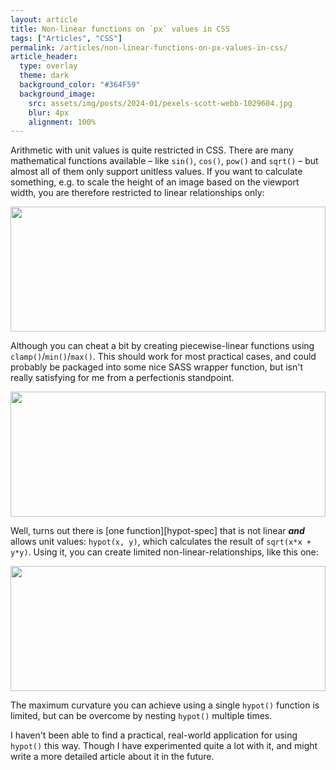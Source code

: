 ```yaml
---
layout: article
title: Non-linear functions on `px` values in CSS
tags: ["Articles", "CSS"]
permalink: /articles/non-linear-functions-on-px-values-in-css/
article_header:
  type: overlay
  theme: dark
  background_color: "#364F59"
  background_image:
    src: assets/img/posts/2024-01/pexels-scott-webb-1029604.jpg
    blur: 4px
    alignment: 100%
---
```


Arithmetic with unit values is quite restricted in CSS.
There are many mathematical functions available &ndash; like `sin()`, `cos()`, `pow()` and `sqrt()` &ndash; but almost all of them only support unitless values.
If you want to calculate something, e.g. to scale the height of an image based on the viewport width,
you are therefore restricted to linear relationships only:

<img src="{% link assets/img/posts/2024-02/graph-linear.svg %}" style="max-height: 200px; width: 100%;">

Although you can cheat a bit by creating piecewise-linear functions using `clamp()`/`min()`/`max()`.
This should work for most practical cases, and could probably be packaged into some nice SASS wrapper function,
but isn't really satisfying for me from a perfectionis standpoint.

<img src="{% link assets/img/posts/2024-02/graph-piecewise.svg %}" style="max-height: 200px; width: 100%;">

Well, turns out there is [one function][hypot-spec] that is not linear _**and**_ allows unit values: `hypot(x, y)`,
which calculates the result of `sqrt(x*x + y*y)`.
Using it, you can create limited non-linear-relationships, like this one:

<img src="{% link assets/img/posts/2024-02/graph-hypot.svg %}" style="max-height: 200px; width: 100%;">

The maximum curvature you can achieve using a single `hypot()` function is limited,
but can be overcome by nesting `hypot()` multiple times.

I haven't been able to find a practical, real-world application for using `hypot()` this way.
Though I have experimented quite a lot with it, and might write a more detailed article about it in the future.
